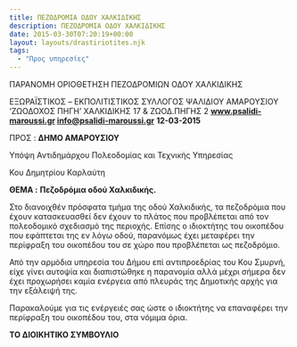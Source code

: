 ```yaml
---
title: ΠΕΖΟΔΡΟΜΙΑ ΟΔΟΥ ΧΑΛΚΙΔΙΚΗΣ
description: ΠΕΖΟΔΡΟΜΙΑ ΟΔΟΥ ΧΑΛΚΙΔΙΚΗΣ
date: 2015-03-30T07:20:19+00:00
layout: layouts/drastiriotites.njk
tags:
  - "Προς υπηρεσίες"
---
```


ΠΑΡΑΝΟΜΗ ΟΡΙΟΘΕΤΗΣΗ ΠΕΖΟΔΡΟΜΙΩΝ ΟΔΟΥ ΧΑΛΚΙΔΙΚΗΣ

<!-- excerpt -->

ΕΞΩΡΑΪΣΤΙΚΟΣ – EKΠΟΛΙΤΙΣΤΙΚΟΣ ΣΥΛΛΟΓΟΣ ΨΑΛΙΔΙΟΥ ΑΜΑΡΟΥΣΙΟΥ ‘ΖΩΟΔΟΧΟΣ ΠΗΓΗ’ ΧΑΛΚΙΔΙΚΗΣ 17 &amp; ΖΩΟΔ.ΠΗΓΗΣ 2 **www.psalidi-maroussi.gr info@psalidi-maroussi.gr** **12-03-2015**

ΠΡΟΣ : **ΔΗΜΟ ΑΜΑΡΟΥΣΙΟΥ**

Υπόψη Αντιδημάρχου Πολεοδομίας και Τεχνικής Υπηρεσίας

Κου Δημητρίου Καρλαύτη

**ΘΕΜΑ :** **Πεζοδρόμια οδού Χαλκιδικής.**

Στο διανοιχθέν πρόσφατα τμήμα της οδού Χαλκιδικής, τα πεζοδρόμια που έχουν κατασκευασθεί δεν έχουν το πλάτος που προβλέπεται από τον πολεοδομικό σχεδιασμό της περιοχής. Επίσης ο ιδιοκτήτης του οικοπέδου που εφάπτεται της εν λόγω οδού, παρανόμως έχει μεταφέρει την περίφραξη του οικοπέδου του σε χώρο που προβλέπεται ως πεζοδρόμιο.

Από την αρμόδια υπηρεσία του Δήμου επί αντιπροεδρίας του Κου Σμυρνή, είχε γίνει αυτοψία και διαπιστώθηκε η παρανομία αλλά μέχρι σήμερα δεν έχει προχωρήσει καμία ενέργεια από πλευράς της Δημοτικής αρχής για την εξάλειψή της.

Παρακαλούμε για τις ενέργειές σας ώστε ο ιδιοκτήτης να επαναφέρει την περίφραξη του οικοπέδου του, στα νόμιμα όρια.

**ΤΟ ΔΙΟΙΚΗΤΙΚΟ ΣΥΜΒΟΥΛΙΟ**
